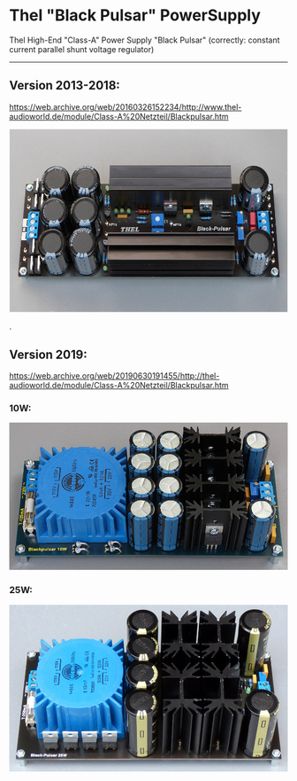 # Thel "Black Pulsar" PowerSupply
Thel High-End "Class-A" Power Supply "Black Pulsar" (correctly: constant current parallel shunt voltage regulator)  

----
  
## Version 2013-2018:
https://web.archive.org/web/20160326152234/http://www.thel-audioworld.de/module/Class-A%20Netzteil/Blackpulsar.htm  
  
<img alt="" src="/hardware/version 2013-2018/BLP-1.jpg"/>  
  
.  
  
## Version 2019:
https://web.archive.org/web/20190630191455/http://thel-audioworld.de/module/Class-A%20Netzteil/Blackpulsar.htm  
  
### 10W:
<img alt="" src="/hardware/version 2019-now/BLP10-2.jpg"/>  
  
### 25W:
<img alt="" src="/hardware/version 2019-now/BLP25.jpg"/>  
